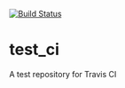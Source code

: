 [![Build Status](https://travis-ci.org/kohnakagawa/test_ci.svg?branch=master)](https://travis-ci.org/kohnakagawa/test_ci)

# test_ci
A test repository for Travis CI
